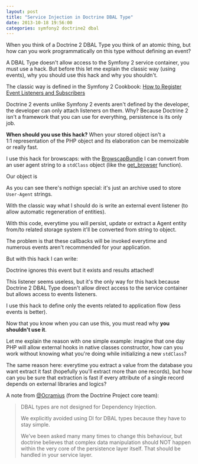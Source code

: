 ```yaml
---
layout: post
title: "Service Injection in Doctrine DBAL Type"
date: 2013-10-18 19:56:00
categories: symfony2 doctrine2 dbal
---
```


When you think of a Doctrine 2 DBAL Type you think of an atomic thing, but how can you work programmatically on this type without defining an event?

A DBAL Type doesn't allow access to the Symfony 2 service container, you must use a hack. But before this let me explain the classic way (using events), why you should use this hack and why you shouldn't.

The classic way is defined in the Symfony 2 Cookbook: [How to Register Event Listeners and Subscribers](http://symfony.com/doc/current/cookbook/doctrine/event_listeners_subscribers.html)

Doctrine 2 events unlike Symfony 2 events aren't defined by the developer, the developer can only attach listeners on them. Why? Because Doctrine 2 isn't a framework that you can use for everything, persistence is its only job.

**When should you use this hack?** When your stored object isn't a 1:1 representation of the PHP object and its elaboration can be memoizable or really fast.

I use this hack for browscaps: with the [BrowscapBundle](https://github.com/browscap/BrowscapBundle) I can convert from an user agent string to a `stdClass` object (like the [get_browser](http://it2.php.net/manual/en/function.get-browser.php) function).

Our object is

<script src="https://gist.github.com/EmanueleMinotto/1d53af69176eaf336c0c.js"></script>

As you can see there's nothign special: it's just an archive used to store `User-Agent` strings.

With the classic way what I should do is write an external event listener (to allow automatic regeneration of entities).

<script src="https://gist.github.com/EmanueleMinotto/a4eb545abf4b2e6b687a.js"></script>

<script src="https://gist.github.com/EmanueleMinotto/74b9578a8785305c0c29.js"></script>

With this code, everytime you will persist, update or extract a Agent entity from/to related storage system it'll be converted from string to object.

The problem is that these callbacks will be invoked everytime and numerous events aren't recommended for your application.

But with this hack I can write:

<script src="https://gist.github.com/EmanueleMinotto/fd666253dbf6f13d3e3c.js"></script>

Doctrine ignores this event but it exists and results attached!

<script src="https://gist.github.com/EmanueleMinotto/4a67a451e42df9c6de42.js"></script>

This listener seems useless, but it's the only way for this hack because Doctrine 2 DBAL Type doesn't allow direct access to the service container but allows access to events listeners.

<script src="https://gist.github.com/EmanueleMinotto/04eeba01d889a6365801.js"></script>

I use this hack to define only the events related to application flow (less events is better).

Now that you know when you can use this, you must read why **you shouldn't use it**.

Let me explain the reason with one simple example: imagine that one day PHP will allow external hooks in native classes constructor, how can you work without knowing what you're doing while initializing a new `stdClass`?

The same reason here: everytime you extract a value from the database you want extract it fast (hopefully you'll extract more than one records), but how can you be sure that extraction is fast if every attribute of a single record depends on external libraries and logics?

A note from [@Ocramius](https://twitter.com/Ocramius) (from the Doctrine Project core team):

> DBAL types are not designed for Dependency Injection.
>
> We explicitly avoided using DI for DBAL types because they have to stay simple.
>
> We’ve been asked many many times to change this behaviour, but doctrine believes that complex data manipulation should NOT happen within the very core of the persistence layer itself. That should be handled in your service layer.
